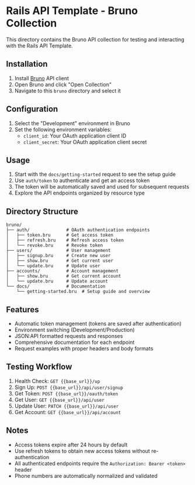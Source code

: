 # Rails API Template - Bruno Collection

This directory contains the Bruno API collection for testing and interacting with the Rails API Template.

## Installation

1. Install [Bruno](https://www.usebruno.com/) API client
2. Open Bruno and click "Open Collection"
3. Navigate to this `bruno` directory and select it

## Configuration

1. Select the "Development" environment in Bruno
2. Set the following environment variables:
   - `client_id`: Your OAuth application client ID
   - `client_secret`: Your OAuth application client secret

## Usage

1. Start with the `docs/getting-started` request to see the setup guide
2. Use `auth/token` to authenticate and get an access token
3. The token will be automatically saved and used for subsequent requests
4. Explore the API endpoints organized by resource type

## Directory Structure

```
bruno/
├── auth/              # OAuth authentication endpoints
│   ├── token.bru      # Get access token
│   ├── refresh.bru    # Refresh access token
│   └── revoke.bru     # Revoke token
├── users/             # User management
│   ├── signup.bru     # Create new user
│   ├── show.bru       # Get current user
│   └── update.bru     # Update user
├── accounts/          # Account management
│   ├── show.bru       # Get current account
│   └── update.bru     # Update account
└── docs/              # Documentation
    └── getting-started.bru  # Setup guide and overview
```

## Features

- Automatic token management (tokens are saved after authentication)
- Environment switching (Development/Production)
- JSON:API formatted requests and responses
- Comprehensive documentation for each endpoint
- Request examples with proper headers and body formats

## Testing Workflow

1. Health Check: `GET {{base_url}}/up`
2. Sign Up: `POST {{base_url}}/api/user/signup`
3. Get Token: `POST {{base_url}}/oauth/token`
4. Get User: `GET {{base_url}}/api/user`
5. Update User: `PATCH {{base_url}}/api/user`
6. Get Account: `GET {{base_url}}/api/account`

## Notes

- Access tokens expire after 24 hours by default
- Use refresh tokens to obtain new access tokens without re-authentication
- All authenticated endpoints require the `Authorization: Bearer <token>` header
- Phone numbers are automatically normalized and validated